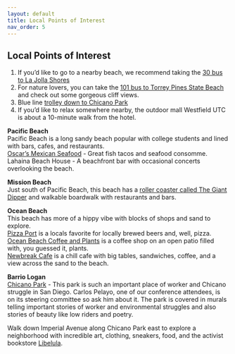 ```yaml
---
layout: default
title: Local Points of Interest
nav_order: 5
---
```


## Local Points of Interest

1. If you’d like to go to a nearby beach, we recommend taking the [30 bus to La Jolla Shores](https://maps.app.goo.gl/azqCcaXfFp7YuYni7)   
2. ⁠For nature lovers, you can take the [101 bus to Torrey Pines State Beach](https://maps.app.goo.gl/Q6Ep2B5nHfZHuyHi6) and check out some gorgeous cliff views.  
3. ⁠Blue line [trolley down to Chicano Park](https://maps.app.goo.gl/K6yEXE7D5g6FVi2N9)  
4. ⁠If you’d like to relax somewhere nearby, the outdoor mall Westfield UTC is about a 10-minute walk from the hotel.

**Pacific Beach**  
Pacific Beach is a long sandy beach popular with college students and lined with bars, cafes, and restaurants.   
[Oscar’s Mexican Seafood](https://maps.app.goo.gl/qn2skv63KXHjGMg1A) \- Great fish tacos and seafood consomme.   
Lahaina Beach House \- A beachfront bar with occasional concerts overlooking the beach. 

**Mission Beach**  
Just south of Pacific Beach, this beach has a [roller coaster called The Giant Dipper](https://www.belmontpark.com/history) and walkable boardwalk with restaurants and bars. 

**Ocean Beach**  
This beach has more of a hippy vibe with blocks of shops and sand to explore.   
[Pizza Port](https://www.pizzaport.com/) is a locals favorite for locally brewed beers and, well, pizza.   
[Ocean Beach Coffee and Plants](https://maps.app.goo.gl/VAnt41T3wfgH4gfF7) is a coffee shop on an open patio filled with, you guessed it, plants.   
[Newbreak Cafe](https://maps.app.goo.gl/qMQSahd5MdZ8HGs28) is a chill cafe with big tables, sandwiches, coffee, and a view across the sand to the beach. 

**Barrio Logan**  
[Chicano Park](https://chicano-park.com/) \- This park is such an important place of worker and Chicano struggle in San Diego. Carlos Pelayo, one of our conference attendees, is on its steering committee so ask him about it. The park is covered in murals telling important stories of worker and environmental struggles and also stories of beauty like low riders and poetry. 

Walk down Imperial Avenue along Chicano Park east to explore a neighborhood with incredible art, clothing, sneakers, food, and the activist bookstore [Libelula](https://share.google/6Mrm3qMoBLXGfKJ2c). 
